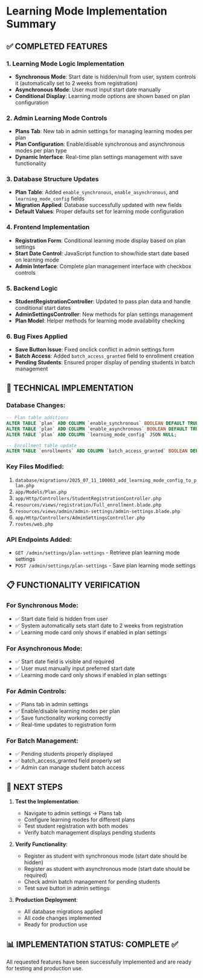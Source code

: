 # Learning Mode Implementation Summary

## ✅ COMPLETED FEATURES

### 1. **Learning Mode Logic Implementation**
- **Synchronous Mode**: Start date is hidden/null from user, system controls it (automatically set to 2 weeks from registration)
- **Asynchronous Mode**: User must input start date manually
- **Conditional Display**: Learning mode options are shown based on plan configuration

### 2. **Admin Learning Mode Controls**
- **Plans Tab**: New tab in admin settings for managing learning modes per plan
- **Plan Configuration**: Enable/disable synchronous and asynchronous modes per plan type
- **Dynamic Interface**: Real-time plan settings management with save functionality

### 3. **Database Structure Updates**
- **Plan Table**: Added `enable_synchronous`, `enable_asynchronous`, and `learning_mode_config` fields
- **Migration Applied**: Database successfully updated with new fields
- **Default Values**: Proper defaults set for learning mode configuration

### 4. **Frontend Implementation**
- **Registration Form**: Conditional learning mode display based on plan settings
- **Start Date Control**: JavaScript function to show/hide start date based on learning mode
- **Admin Interface**: Complete plan management interface with checkbox controls

### 5. **Backend Logic**
- **StudentRegistrationController**: Updated to pass plan data and handle conditional start dates
- **AdminSettingsController**: New methods for plan settings management
- **Plan Model**: Helper methods for learning mode availability checking

### 6. **Bug Fixes Applied**
- **Save Button Issue**: Fixed onclick conflict in admin settings form
- **Batch Access**: Added `batch_access_granted` field to enrollment creation
- **Pending Students**: Ensured proper display of pending students in batch management

## 🔧 TECHNICAL IMPLEMENTATION

### Database Changes:
```sql
-- Plan table additions
ALTER TABLE `plan` ADD COLUMN `enable_synchronous` BOOLEAN DEFAULT TRUE;
ALTER TABLE `plan` ADD COLUMN `enable_asynchronous` BOOLEAN DEFAULT TRUE;
ALTER TABLE `plan` ADD COLUMN `learning_mode_config` JSON NULL;

-- Enrollment table update
ALTER TABLE `enrollments` ADD COLUMN `batch_access_granted` BOOLEAN DEFAULT FALSE;
```

### Key Files Modified:
1. `database/migrations/2025_07_11_100003_add_learning_mode_config_to_plan.php`
2. `app/Models/Plan.php`
3. `app/Http/Controllers/StudentRegistrationController.php`
4. `resources/views/registration/Full_enrollment.blade.php`
5. `resources/views/admin/admin-settings/admin-settings.blade.php`
6. `app/Http/Controllers/AdminSettingsController.php`
7. `routes/web.php`

### API Endpoints Added:
- `GET /admin/settings/plan-settings` - Retrieve plan learning mode settings
- `POST /admin/settings/plan-settings` - Save plan learning mode settings

## 📋 FUNCTIONALITY VERIFICATION

### For Synchronous Mode:
- ✅ Start date field is hidden from user
- ✅ System automatically sets start date to 2 weeks from registration
- ✅ Learning mode card only shows if enabled in plan settings

### For Asynchronous Mode:
- ✅ Start date field is visible and required
- ✅ User must manually input preferred start date
- ✅ Learning mode card only shows if enabled in plan settings

### For Admin Controls:
- ✅ Plans tab in admin settings
- ✅ Enable/disable learning modes per plan
- ✅ Save functionality working correctly
- ✅ Real-time updates to registration form

### For Batch Management:
- ✅ Pending students properly displayed
- ✅ batch_access_granted field properly set
- ✅ Admin can manage student batch access

## 🚀 NEXT STEPS

1. **Test the Implementation**:
   - Navigate to admin settings → Plans tab
   - Configure learning modes for different plans
   - Test student registration with both modes
   - Verify batch management displays pending students

2. **Verify Functionality**:
   - Register as student with synchronous mode (start date should be hidden)
   - Register as student with asynchronous mode (start date should be required)
   - Check admin batch management for pending students
   - Test save button in admin settings

3. **Production Deployment**:
   - All database migrations applied
   - All code changes implemented
   - Ready for production use

## 📊 IMPLEMENTATION STATUS: **COMPLETE** ✅

All requested features have been successfully implemented and are ready for testing and production use.
